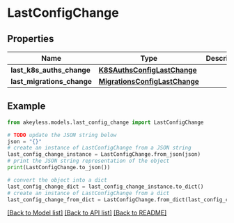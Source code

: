 # LastConfigChange


## Properties

Name | Type | Description | Notes
------------ | ------------- | ------------- | -------------
**last_k8s_auths_change** | [**K8SAuthsConfigLastChange**](K8SAuthsConfigLastChange.md) |  | [optional] 
**last_migrations_change** | [**MigrationsConfigLastChange**](MigrationsConfigLastChange.md) |  | [optional] 

## Example

```python
from akeyless.models.last_config_change import LastConfigChange

# TODO update the JSON string below
json = "{}"
# create an instance of LastConfigChange from a JSON string
last_config_change_instance = LastConfigChange.from_json(json)
# print the JSON string representation of the object
print(LastConfigChange.to_json())

# convert the object into a dict
last_config_change_dict = last_config_change_instance.to_dict()
# create an instance of LastConfigChange from a dict
last_config_change_from_dict = LastConfigChange.from_dict(last_config_change_dict)
```
[[Back to Model list]](../README.md#documentation-for-models) [[Back to API list]](../README.md#documentation-for-api-endpoints) [[Back to README]](../README.md)


